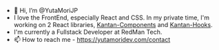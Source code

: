 - 👋 Hi, I’m @YutaMoriJP
- I love the FrontEnd, especially React and CSS. In my private time, I'm working on 2 React libraries, [Kantan-Components](https://kantan-components-docs.netlify.app/) and [Kantan-Hooks](https://kantan-hooks-docs.netlify.app/).
- I'm currently a Fullstack Developer at RedMan Tech.
- 📫 How to reach me - https://yutamoridev.com/contact
 
